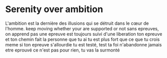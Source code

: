 Serenity over ambition
===

L'ambition est la dernière des illusions qui se détruit dans le cœur de l'homme.
keep moving whether your are supported or not
sans epreuves, on apprend pas
une epreuve est toujours suivi d'une liberation
ton epreuve et ton chemin fait la personne que tu ai
tu est plus fort que ce que tu crois
meme si ton epreuve s'allourdie
tu est testé, test ta foi
n'abandonne jamais
etre eprouvé ce n'est pas pour rien, tu vas la surmonté